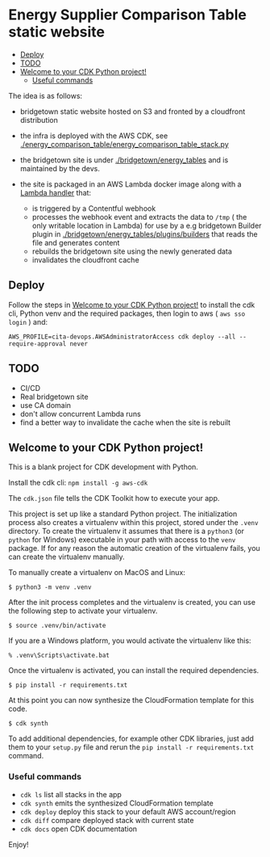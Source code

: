 # Energy Supplier Comparison Table static website

- [Deploy](#deploy)
- [TODO](#todo)
- [Welcome to your CDK Python project!](#welcome-to-your-cdk-python-project)
  - [Useful commands](#useful-commands)


The idea is as follows:

- bridgetown static website hosted on S3 and fronted by a cloudfront distribution
- the infra is deployed with the AWS CDK, see [./energy_comparison_table/energy_comparison_table_stack.py](./energy_comparison_table/energy_comparison_table_stack.py)

- the bridgetown site is under [./bridgetown/energy_tables](./bridgetown/energy_tables) and is maintained by the devs.
- the site is packaged in an AWS Lambda docker image along with a [Lambda handler](./bridgetown/handler.rb) that:
  - is triggered by a Contentful webhook
  - processes the webhook event and extracts the data to `/tmp` ( the only writable location in Lambda) for use by a e.g bridgetown Builder plugin in [./bridgetown/energy_tables/plugins/builders](./bridgetown/energy_tables/plugins/builders) that reads the file and generates content
  - rebuilds the bridgetown site using the newly generated data
  - invalidates the cloudfront cache

## Deploy

Follow the steps in [Welcome to your CDK Python project!](#welcome-to-your-cdk-python-project) to install the cdk cli, Python venv and the required packages, then login to aws ( `aws sso login` ) and:

`AWS_PROFILE=cita-devops.AWSAdministratorAccess cdk deploy --all --require-approval never`

## TODO

- CI/CD
- Real bridgetown site
- use CA domain
- don't allow concurrent Lambda runs
- find a better way to invalidate the cache when the site is rebuilt

## Welcome to your CDK Python project!

This is a blank project for CDK development with Python.

Install the cdk cli: `npm install -g aws-cdk`

The `cdk.json` file tells the CDK Toolkit how to execute your app.

This project is set up like a standard Python project.  The initialization
process also creates a virtualenv within this project, stored under the `.venv`
directory.  To create the virtualenv it assumes that there is a `python3`
(or `python` for Windows) executable in your path with access to the `venv`
package. If for any reason the automatic creation of the virtualenv fails,
you can create the virtualenv manually.

To manually create a virtualenv on MacOS and Linux:

```
$ python3 -m venv .venv
```

After the init process completes and the virtualenv is created, you can use the following
step to activate your virtualenv.

```
$ source .venv/bin/activate
```

If you are a Windows platform, you would activate the virtualenv like this:

```
% .venv\Scripts\activate.bat
```

Once the virtualenv is activated, you can install the required dependencies.

```
$ pip install -r requirements.txt
```

At this point you can now synthesize the CloudFormation template for this code.

```
$ cdk synth
```

To add additional dependencies, for example other CDK libraries, just add
them to your `setup.py` file and rerun the `pip install -r requirements.txt`
command.

### Useful commands

 * `cdk ls`          list all stacks in the app
 * `cdk synth`       emits the synthesized CloudFormation template
 * `cdk deploy`      deploy this stack to your default AWS account/region
 * `cdk diff`        compare deployed stack with current state
 * `cdk docs`        open CDK documentation

Enjoy!

